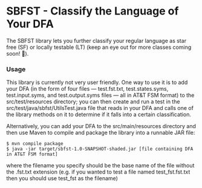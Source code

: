 # SBFST - Classify the Language of Your DFA

The SBFST library lets you further classify your regular language as star free (SF) or locally testable (LT) (keep an eye out for more classes coming soon! :eyes:).

### Usage

This library is currently not very user friendly. One way to use it is to add your DFA (in the form of four files — test.fst.txt, test.states.syms, test.input.syms, and test.output.syms files — all in AT&T FSM format) to the src/test/resources directory; you can then create and run a test in the src/test/java/sbfst/UtilsTest.java file that reads in your DFA and calls one of the library methods on it to determine if it falls into a certain classification.

Alternatively, you can add your DFA to the src/main/resources directory and then use Maven to compile and package the library into a runnable JAR file:
```
$ mvn compile package
$ java -jar target/sbfst-1.0-SNAPSHOT-shaded.jar [file containing DFA in AT&T FSM format]
```
where the filename you specify should be the base name of the file without the .fst.txt extension (e.g. if you wanted
to test a file named test_fst.fst.txt then you should use test_fst as the filename)
